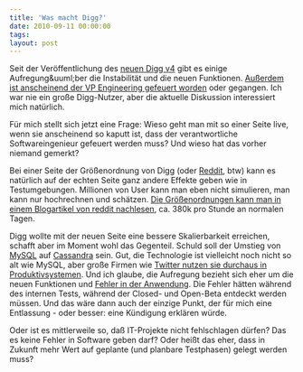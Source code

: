 ```yaml
---
title: 'Was macht Digg?'
date: 2010-09-11 00:00:00 
tags: 
layout: post
---
```

<p>Seit der Ver&ouml;ffentlichung des <a href="http://digg.com/">neuen Digg v4</a> gibt es einige Aufregung&amp;uuml;ber die Instabilit&auml;t und die neuen Funktionen. <a href="http://techcrunch.com/2010/09/07/digg-struggles-vp-engineering-door/">Au&szlig;erdem ist anscheinend der VP Engineering gefeuert worden</a> oder gegangen. Ich war nie ein gro&szlig;e Digg-Nutzer, aber die aktuelle Diskussion interessiert mich nat&uuml;rlich.</p>
<p>F&uuml;r mich stellt sich jetzt eine Frage: Wieso geht man mit so einer Seite live, wenn sie anscheinend so kaputt ist, dass der verantwortliche Softwareingenieur gefeuert werden muss? Und wieso hat das vorher niemand gemerkt?</p>
<p>Bei einer Seite der Gr&ouml;&szlig;enordnung von Digg (oder <a href="http://www.reddit.com/">Reddit</a>, btw) kann es nat&uuml;rlich auf der echten Seite ganz andere Effekte geben wie in Testumgebungen. Millionen von User kann man eben nicht simulieren, man kann nur hochrechnen und sch&auml;tzen. <a href="http://blog.reddit.com/2010/08/everything-went-better-than-expected.html">Die Gr&ouml;&szlig;enordnungen kann man in einem Blogartikel von reddit nachlesen</a>, ca. 380k pro Stunde an normalen Tagen.</p>
<p>Digg wollte mit der neuen Seite eine bessere Skalierbarkeit erreichen, schafft aber im Moment wohl das Gegenteil. Schuld soll der Umstieg von <a href="http://www.mysql.de/">MySQL</a> auf <a href="http://cassandra.apache.org/">Cassandra</a> sein. Gut, die Technologie ist vielleicht noch nicht so alt wie MySQL, aber gro&szlig;e Firmen wie <a href="http://engineering.twitter.com/2010/07/cassandra-at-twitter-today.html">Twitter nutzen sie durchaus in Produktivsystemen</a>. Und ich glaube, die Aufregung bezieht sich eher um die neuen Funktionen und <a href="http://kevinrose.com/blogg/2010/8/27/digg-v4-release-iterate-repeat.html">Fehler in der Anwendung</a>. Die Fehler h&auml;tten w&auml;hrend des internen Tests, w&auml;hrend der Closed- und Open-Beta entdeckt werden m&uuml;ssen. Und das w&auml;re dann auch der einzige Punkt, der f&uuml;r mich eine Entlassung - oder besser: eine K&uuml;ndigung erkl&auml;ren w&uuml;rde.</p>
<p>Oder ist es mittlerweile so, da&szlig; IT-Projekte nicht fehlschlagen d&uuml;rfen? Das es keine Fehler in Software geben darf? Oder hei&szlig;t das eher, dass in Zukunft mehr Wert auf geplante (und planbare Testphasen) gelegt werden muss?</p>
